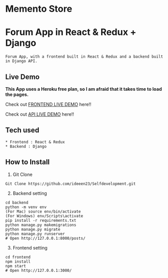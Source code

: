 # Memento Store
# Forum App in React & Redux + Django

```
Forum App, with a frontend built in React & Redux and a backend built in Django API.
```

## Live Demo

**This App uses a Heroku free plan, so I am afraid that it takes time to load the pages.**

Check out [FRONTEND LIVE DEMO](https://front-end-mementostore.herokuapp.com/) here!!

Check out [API LIVE DEMO](https://back-end-mementostore.herokuapp.com/) here!!

## Tech used

```
* Frontend : React & Redux
* Backend : Django
```

## How to Install

1. Git Clone 
```
Git Clone https://github.com/ideeen23/Selfdevelopment.git
```

2. Backend setting

```
cd backend
python -m venv env
(For Mac) source env/bin/activate
(For Windows) env/Scripts\activate
pip install -r requirements.txt
python manage.py makemigrations
python manage.py migrate
python manage.py runserver
# Open http://127.0.0.1:8000/posts/
```

3. Frontend setting

```
cd frontend
npm install
npm start
# Open http://127.0.0.1:3000/
```

